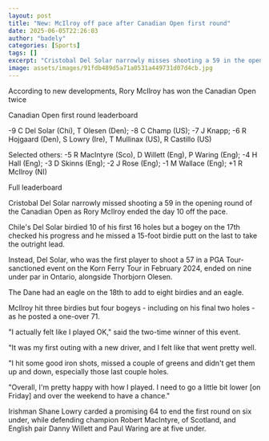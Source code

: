 ```yaml
---
layout: post
title: "New: McIlroy off pace after Canadian Open first round"
date: 2025-06-05T22:26:03
author: "badely"
categories: [Sports]
tags: []
excerpt: "Cristobal Del Solar narrowly misses shooting a 59 in the opening round of the Canadian Open as Rory McIlroy ends the day 10 off the pace."
image: assets/images/91fdb489d5a71a0531a449731d07d4cb.jpg
---
```


According to new developments, Rory McIlroy has won the Canadian Open twice

Canadian Open first round leaderboard

-9 C Del Solar (Chi), T Olesen (Den); -8 C Champ (US); -7 J Knapp; -6 R Hojgaard (Den), S Lowry (Ire), T Mullinax (US), R Castillo (US)

Selected others: -5 R MacIntyre (Sco), D Willett (Eng), P Waring (Eng); -4 H Hall (Eng); -3 D Skinns (Eng); -2 J Rose (Eng); -1 M Wallace (Eng); +1 R McIlroy (NI)

Full leaderboard

Cristobal Del Solar narrowly missed shooting a 59 in the opening round of the Canadian Open as Rory McIlroy ended the day 10 off the pace.

Chile's Del Solar birdied 10 of his first 16 holes but a bogey on the 17th checked his progress and he missed a 15-foot birdie putt on the last to take the outright lead.

Instead, Del Solar, who was the first player to shoot a 57 in a PGA Tour-sanctioned event on the Korn Ferry Tour in February 2024, ended on nine under par in Ontario, alongside Thorbjorn Olesen.

The Dane had an eagle on the 18th to add to eight birdies and an eagle.

McIlroy hit three birdies but four bogeys - including on his final two holes - as he posted a one-over 71.

"I actually felt like I played OK," said the two-time winner of this event.

"It was my first outing with a new driver, and I felt like that went pretty well. 

"I hit some good iron shots, missed a couple of greens and didn't get them up and down, especially those last couple holes. 

"Overall, I'm pretty happy with how I played. I need to go a little bit lower [on Friday] and over the weekend to have a chance."

Irishman Shane Lowry carded a promising 64 to end the first round on six under, while defending champion Robert MacIntyre, of Scotland, and English pair Danny Willett and Paul Waring are at five under. 

